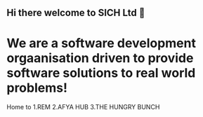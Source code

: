## Hi there welcome to SICH Ltd 👋
# We are a software development orgaanisation driven to provide software solutions to real world problems!
Home to 
1.REM
2.AFYA HUB
3.THE HUNGRY BUNCH
